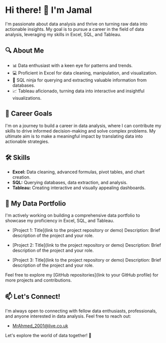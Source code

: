 # Hi there! 👋 I'm Jamal

I'm passionate about data analysis and thrive on turning raw data into actionable insights. 
My goal is to pursue a career in the field of data analysis, leveraging my skills in Excel, SQL, and Tableau.

## 🔍 About Me

- 📊 Data enthusiast with a keen eye for patterns and trends.
- 💻 Proficient in Excel for data cleaning, manipulation, and visualization.
- 🎯 SQL ninja for querying and extracting valuable information from databases.
- 📈 Tableau aficionado, turning data into interactive and insightful visualizations.

## 🚀 Career Goals

I'm on a journey to build a career in data analysis, where I can contribute my skills to drive informed decision-making and solve complex problems. 
My ultimate aim is to make a meaningful impact by translating data into actionable strategies.

## 🛠️ Skills

- **Excel:** Data cleaning, advanced formulas, pivot tables, and chart creation.
- **SQL:** Querying databases, data extraction, and analysis.
- **Tableau:** Creating interactive and visually appealing dashboards.

## 📂 My Data Portfolio

I'm actively working on building a comprehensive data portfolio to showcase my proficiency in Excel, SQL, and Tableau. 

- [Project 1: Title](link to the project repository or demo)
  Description: Brief description of the project and your role.

- [Project 2: Title](link to the project repository or demo)
  Description: Brief description of the project and your role.

- [Project 3: Title](link to the project repository or demo)
  Description: Brief description of the project and your role.

Feel free to explore my [GitHub repositories](link to your GitHub profile) for more projects and contributions.

## 📫 Let's Connect!

I'm always open to connecting with fellow data enthusiasts, professionals, and anyone interested in data analysis. Feel free to reach out:
- MrAhmed_2001@live.co.uk

Let's explore the world of data together! 🚀

